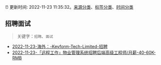 :alarm_clock: 更新时间: 2022-11-23 11:35:32。[来源分类](../README.md)、[标签分类](../TAGS.md)、[时间分类](../TIMELINE.md)

## 招聘面试


> 关键字：`招聘`、`面试`



- [2022-11-23-海外：-Keyform-Tech-Limited-招聘](https://www.v2ex.com/t/897421) 
- [2022-11-23-「远程工作」物业管理系统招聘后端高级工程师/月薪-40-60K-RMB](https://www.v2ex.com/t/897406) 